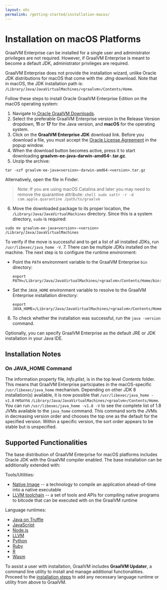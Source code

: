 ```yaml
---
layout: ohc
permalink: /getting-started/installation-macos/
---
```


# Installation on macOS Platforms

GraalVM Enterprise can be installed for a single user and administrator privileges are not required. However, if GraalVM Enterprise is meant to become a default JDK, administrator privileges are required.

GraalVM Enterprise does not provide the installation wizard, unlike Oracle JDK distributions for macOS that come with the _.dmg_ download.
Note that in macOS, the JDK installation path is: `/Library/Java/JavaVirtualMachines/<graalvm>/Contents/Home`.

Follow these steps to install Oracle GraalVM Enterprise Edition on the macOS operating system:

1. Navigate to[ Oracle GraalVM Downloads](https://www.oracle.com/downloads/graalvm-downloads.html).
2. Select the preferable GraalVM Enterprise version in the Release Version dropdown, **11** or **17** for the Java version, and **macOS** for the operating system.
3. Click on the **GraalVM Enterprise JDK** download link. Before you download a file, you must accept the [Oracle License Agreement](https://www.oracle.com/downloads/licenses/graalvm-otn-license.html) in the popup window.
4. When the download button becomes active, press it to start downloading **graalvm-ee-java<version>-darwin-amd64-<version>.tar.gz**.
5. Unzip the archive:
  ```shell
  tar -xzf graalvm-ee-java<version>-darwin-amd64-<version>.tar.gz
  ```
  Alternatively, open the file in Finder.
  > Note: If you are using macOS Catalina and later you may need to remove the quarantine attribute:
    ```shell
    sudo xattr -r -d com.apple.quarantine /path/to/graalvm
    ```

6. Move the downloaded package to its proper location, the `/Library/Java/JavaVirtualMachines` directory. Since this is a system directory, `sudo` is required:
  ```shell
  sudo mv graalvm-ee-java<version>-<version> /Library/Java/JavaVirtualMachines
  ```
To verify if the move is successful and to get a list of all installed JDKs, run `/usr/libexec/java_home -V`.
7. There can be multiple JDKs installed on the machine. The next step is to configure the runtime environment:
  - Point the `PATH` environment variable to the GraalVM Enterprise `bin` directory:
    ```shell
    export PATH=/Library/Java/JavaVirtualMachines/<graalvm>/Contents/Home/bin:$PATH
    ```
  - Set the `JAVA_HOME` environment variable to resolve to the GraalVM Enterprise installation directory:
    ```shell
    export JAVA_HOME=/Library/Java/JavaVirtualMachines/<graalvm>/Contents/Home
    ```
8. To check whether the installation was successful, run the `java -version` command.

Optionally, you can specify GraalVM Enterprise as the default JRE or JDK installation in your Java IDE.

## Installation Notes

### On JAVA_HOME Command
The information property file, _Info.plist_, is in the top level _Contents_ folder.
This means that GraalVM Enterprise participates in the macOS-specific `/usr/libexec/java_home` mechanism. Depending on other JDK 8 installation(s) available, it is now possible that `/usr/libexec/java_home -v1.8` returns `/Library/Java/JavaVirtualMachines/<graalvm>/Contents/Home`.
You can run `/usr/libexec/java_home -v1.8 -V` to see the complete list of 1.8 JVMs available to the `java_home` command. This command sorts the JVMs in decreasing version order and chooses the top one as the default for the specified version.
Within a specific version, the sort order appears to be stable but is unspecified.

## Supported Functionalities

The base distribution of GraalVM Enterprise for macOS platforms includes Oracle JDK with the GraalVM compiler enabled.
The base installation can be additionally extended with:

Tools/Utilities:
* [Native Image](../../reference-manual/native-image/README.md) -- a technology to compile an application ahead-of-time into a native executable
* [LLVM toolchain](../../reference-manual/llvm/Compiling.md#llvm-toolchain-for-compiling-cc) --  a set of tools and APIs for compiling native programs to bitcode that can be executed with on the GraalVM runtime

Language runtimes:
* [Java on Truffle](../../reference-manual/java-on-truffle/README.md)
* [JavaScript](../../reference-manual/js/README.md)
* [Node.js](../../reference-manual/js/NodeJS.md)
* [LLVM](../../reference-manual/llvm/README.md)
* [Python](../../reference-manual/python/README.md)
* [Ruby](../../reference-manual/ruby/README.md)
* [R](/../../reference-manual/r/README.md)
* [Wasm](../../reference-manual/wasm/README.md)

To assist a user with installation, GraalVM includes **GraalVM Updater**, a command line utility to install and manage additional functionalities.
Proceed to the [installation steps](../../reference-manual/graalvm-updater.md#component-installation) to add any necessary language runtime or utility from above to GraalVM.
